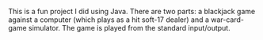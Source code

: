 This is a fun project I did using Java. There are two parts: a blackjack game against a computer (which plays as a hit soft-17 dealer) and a war-card-game simulator. The game is played from the standard input/output.

